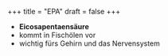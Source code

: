 +++
title = "EPA"
draft = false
+++

-   **Eicosapentaensäure**
-   kommt in Fischölen vor
-   wichtig fürs Gehirn und das Nervensystem
